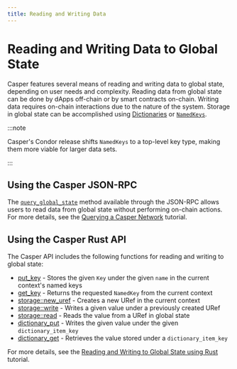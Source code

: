 ```yaml
---
title: Reading and Writing Data
---
```


# Reading and Writing Data to Global State

Casper features several means of reading and writing data to global state, depending on user needs and complexity. Reading data from global state can be done by dApps off-chain or by smart contracts on-chain. Writing data requires on-chain interactions due to the nature of the system. Storage in global state can be accomplished using [Dictionaries](../dictionaries.md) or [`NamedKeys`](../../developers/json-rpc/types_chain.md#namedkey).

:::note

Casper's Condor release shifts `NamedKeys` to a top-level key type, making them more viable for larger data sets.

:::

## Using the Casper JSON-RPC

The [`query_global_state`](../../developers/json-rpc/json-rpc-informational.md#query_global_state) method available through the JSON-RPC allows users to read data from global state without performing on-chain actions. For more details, see the [Querying a Casper Network](../../resources/beginner/querying-network.md) tutorial.

## Using the Casper Rust API

The Casper API includes the following functions for reading and writing to global state:

* [put_key](https://docs.rs/casper-contract/latest/casper_contract/contract_api/runtime/fn.put_key.html) - Stores the given `Key` under the given `name` in the current context's named keys
* [get_key](https://docs.rs/casper-contract/latest/casper_contract/contract_api/runtime/fn.get_key.html) - Returns the requested `NamedKey` from the current context
* [storage::new_uref](https://docs.rs/casper-contract/latest/casper_contract/contract_api/storage/fn.new_uref.html) - Creates a new URef in the current context
* [storage::write](https://docs.rs/casper-contract/latest/casper_contract/contract_api/storage/fn.write.html) - Writes a given value under a previously created URef
* [storage::read](https://docs.rs/casper-contract/latest/casper_contract/contract_api/storage/fn.read.html) - Reads the value from a URef in global state
* [dictionary_put](https://docs.rs/casper-contract/latest/casper_contract/contract_api/storage/fn.dictionary_put.html) - Writes the given value under the given `dictionary_item_key`
* [dictionary_get](https://docs.rs/casper-contract/latest/casper_contract/contract_api/storage/fn.dictionary_get.html) - Retrieves the value stored under a `dictionary_item_key`

For more details, see the [Reading and Writing to Global State using Rust](../../resources/advanced/storage-workflow.md) tutorial.